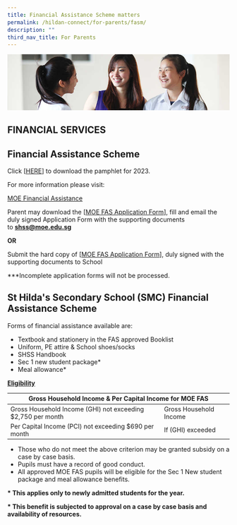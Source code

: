 ```yaml
---
title: Financial Assistance Scheme matters
permalink: /hildan-connect/for-parents/fasm/
description: ""
third_nav_title: For Parents
---
```

![](/images/Information/Financial%20Services%20Banner.jpg)

FINANCIAL SERVICES
------------------

Financial Assistance Scheme
---------------------------

Click&nbsp;[[HERE](/files/2023%20MOE%20FAS%20Criteria.pdf)] to download the pamphlet for 2023.

  

For more information please visit:&nbsp;

[MOE Financial Assistance](https://www.moe.gov.sg/financial-matters/financial-assistance)

  

Parent may download the&nbsp;[[MOE FAS Application Form](/files/2023%20SHSS%20FAS%20caa%20SEPT%202022.pdf)], fill and email the duly signed Application Form with the supporting documents to&nbsp;**[shss@moe.edu.sg](mailto:shss@moe.edu.sg)**

**OR**

  

Submit the hard copy of&nbsp;[[MOE FAS Application Form](/files/2023%20SHSS%20FAS%20caa%20SEPT%202022.pdf)], duly signed with the supporting documents to School

  

\*\*\*Incomplete application forms will not be processed.

  

St Hilda's Secondary School (SMC) Financial Assistance Scheme
-------------------------------------------------------------

Forms of financial assistance available are:

*   Textbook and stationery in the FAS approved Booklist
*   Uniform, PE attire &amp; School shoes/socks&nbsp;
*   SHSS Handbook&nbsp;
*   Sec 1 new student package\*&nbsp;
*   Meal allowance\*

  
**<u>Eligibility</u>**

<table>
<thead>
  <tr>
    <th colspan="2">Gross Household Income &amp; Per Capital Income for MOE FAS</th>
  </tr>
</thead>
<tbody>
  <tr>
    <td>Gross Household Income (GHI) not exceeding $2,750 per month</td>
    <td>Gross Household Income</td>
  </tr>
  <tr>
    <td>Per Capital Income (PCI) not exceeding $690 per month</td>
    <td>If (GHI) exceeded</td>
  </tr>
</tbody>
</table>


*   Those who do not meet the above criterion may be granted subsidy on a case by case basis.&nbsp;
*   Pupils must have a record of good conduct.&nbsp;
*   All approved MOE FAS pupils will be eligible for the Sec 1 New student package and meal allowance benefits.

**\* This applies only to newly admitted students for the year.**

**\* This benefit is subjected to approval on a case by case basis and availability of resources.**